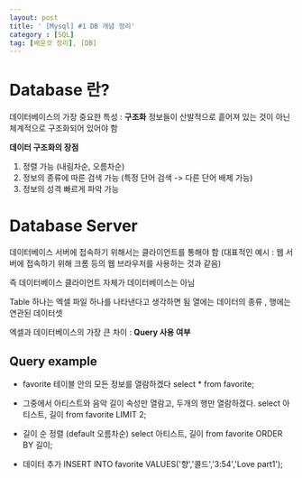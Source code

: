 ```yaml
---
layout: post
title: ' [Mysql] #1 DB 개념 정리'
category : [SQL]
tag: [배운것 정리], [DB]
---
```


# Database 란?

데이터베이스의 가장 중요한 특성 : **구조화** 
정보들이 산발적으로 흩어져 있는 것이 아닌 체계적으로 구조화되어 있어야 함

**데이터 구조화의 장점**
     
1. 정렬 가능 (내림차순, 오름차순)
2. 정보의 종류에 따른 검색 가능 (특정 단어 검색 -> 다른 단어 배제 가능)
3. 정보의 성격 빠르게 파악 가능 
     
# Database Server

데이터베이스 서버에 접속하기 위해서는 클라이언트를 통해야 함
(대표적인 예시 : 웹 서버에 접속하기 위해 크롬 등의 웹 브라우저를 사용하는 것과 같음) 

즉 데이터베이스 클라이언트 자체가 데이터베이스는 아님

Table 하나는 엑셀 파일 하나를 나타낸다고 생각하면 됨 
열에는 데이터의 종류 , 행에는 연관된 데이터셋

엑셀과 데이터베이스의 가장 큰 차이 : **Query 사용 여부** 

## Query example
    
* favorite 테이블 안의 모든 정보를 열람하겠다
select * from favorite; 

* 그중에서 아티스트와 음악 길이 속성만 열람고, 두개의 행만 열람하겠다.
select 아티스트, 길이 from favorite LIMIT 2;

* 길이 순 정렬 (default 오름차순)
select 아티스트, 길이 from favorite ORDER BY 길이;

* 데이터 추가 
INSERT INTO favorite VALUES('향','콜드','3:54','Love part1');






